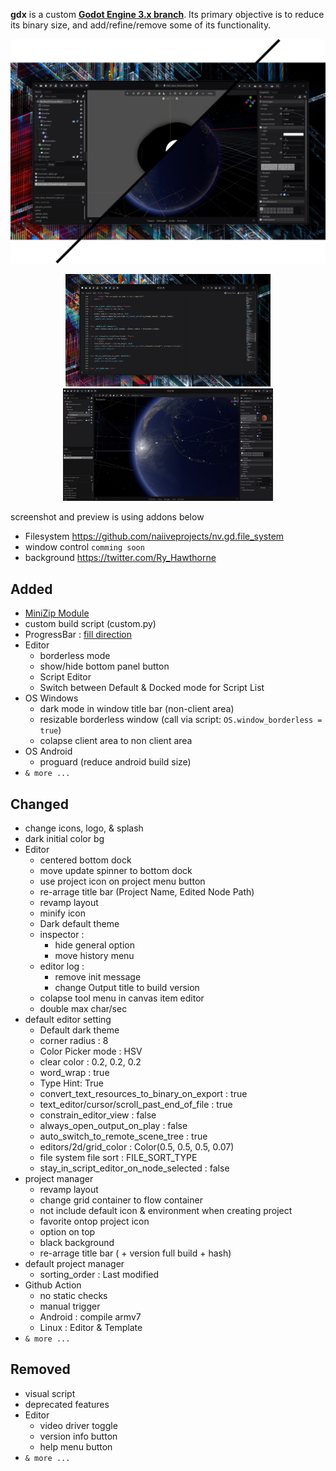 **gdx** is a custom [**Godot Engine 3.x branch**](https://github.com/godotengine/godot/tree/3.x).
Its primary objective is to reduce its binary size, and add/refine/remove some of its functionality.
<center>
<img src="ss1.png">

<img src="ss3.png" height="180"/> <img src="ss2.png" height="180"/> 
</center>

screenshot and preview is using addons below
- Filesystem https://github.com/naiiveprojects/nv.gd.file_system
- window control `comming soon`
- background https://twitter.com/Ry_Hawthorne

## Added

- [MiniZip Module](https://github.com/godotengine/godot/pull/34444)
- custom build script (custom.py)
- ProgressBar : [fill direction](https://github.com/godotengine/godot/pull/36593)
- Editor
  - borderless mode
  - show/hide bottom panel button
  - Script Editor
  - Switch between Default & Docked mode for Script List
- OS Windows
  - dark mode in window title bar (non-client area)
  - resizable borderless window (call via script: `OS.window_borderless = true`)
  - colapse client area to non client area
- OS Android
  - proguard (reduce android build size)
- `& more ...`

## Changed

- change icons, logo, & splash
- dark initial color bg
- Editor
  - centered bottom dock
  - move update spinner to bottom dock
  - use project icon on project menu button
  - re-arrage title bar (Project Name, Edited Node Path)
  - revamp layout
  - minify icon
  - Dark default theme
  - inspector :
  	- hide general option
  	- move history menu
  - editor log :
    - remove init message
    - change Output title to build version
  - colapse tool menu in canvas item editor
  - double max char/sec
- default editor setting
  - Default dark theme
  - corner radius : 8
  - Color Picker mode : HSV
  - clear color : 0.2, 0.2, 0.2
  - word_wrap : true
  - Type Hint: True
  - convert_text_resources_to_binary_on_export : true
  - text_editor/cursor/scroll_past_end_of_file : true
  - constrain_editor_view : false
  - always_open_output_on_play : false
  - auto_switch_to_remote_scene_tree : true
  - editors/2d/grid_color : Color(0.5, 0.5, 0.5, 0.07)
  - file system file sort : FILE_SORT_TYPE
  - stay_in_script_editor_on_node_selected : false
- project manager
	- revamp layout
	- change grid container to flow container
	- not include default icon & environment when creating project
	- favorite ontop project icon
	- option on top
	- black background
	- re-arrage title bar ( + version full build + hash)
- default project manager
	- sorting_order : Last modified
- Github Action
  - no static checks
  - manual trigger
  - Android : compile armv7
  - Linux : Editor & Template
- `& more ...`
  
## Removed

- visual script
- deprecated features
- Editor
  - video driver toggle
  - version info button
  - help menu button
- `& more ...`
